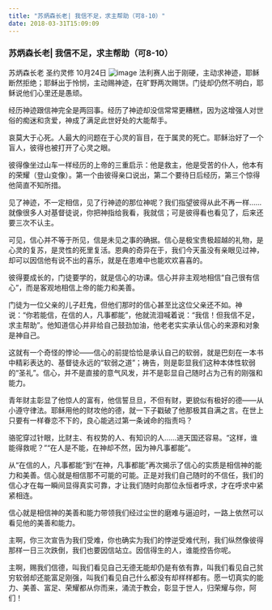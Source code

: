 ```yaml
---
title: "苏炳森长老| 我信不足，求主帮助（可8-10）"
date: 2018-03-31T15:09:09
---
```


### 苏炳森长老| 我信不足，求主帮助（可8-10）

苏炳森长老  圣约灵修  10月24日
![image](https://user-images.githubusercontent.com/37917810/49228924-64645900-f427-11e8-8671-a9cef486f347.png)
法利赛人出于刚硬，主动求神迹，耶稣断然拒绝；耶稣出于怜悯，主动赐神迹，在旷野两次赐饼。门徒却仍然不明白，耶稣说他们心里还是愚顽。
 
经历神迹跟信神完全是两回事。经历了神迹却没信常常更糟糕，因为这增强人对世俗的痴迷和贪爱，神成了满足此世好处的大能帮手。
 
哀莫大于心死。人最大的问题在于心灵的盲目，在于属灵的死亡。耶稣治好了一个盲人，彼得也被打开了心灵之眼。
 
彼得像坐过山车一样经历的上帝的三重启示：他是救主，他是受苦的仆人，他本有的荣耀（登山变像）。第一个由彼得亲口说出，第二个要待日后经历，第三个惊得他简直不知所措。
 
见了神迹，不一定相信，见了行神迹的那位神呢？我们指望彼得从此不再一样……就像很多人对基督徒说，你把神指给我看，我就信；可是彼得看也看见了，后来还要三次不认主。
 
可见，信心并不等于所见，信是未见之事的确据。信心是极宝贵极超越的礼物，是心灵的复苏，是灵性的死里复活。恩典的奇异在于，我们今天虽没有亲眼见过神，却可以因信他有说不出的喜乐，就是在患难中也能欢欢喜喜的。
 
彼得要成长的，门徒要学的，就是信心的功课。信心并非主观地相信“自己很有信心”，而是客观地相信上帝的能力和美善。
 
门徒为一位父亲的儿子赶鬼，但他们那时的信心甚至比这位父亲还不如。神说：“你若能信，在信的人，凡事都能”，他就流泪喊着说：“我信！但我信不足，求主帮助”。他知道信心并非给自己鼓劲加油，他老老实实承认信心的来源和对象是神自己。
 
这就有一个奇怪的悖论——信心的前提恰恰是承认自己的软弱，就是巴刻在一本书中精彩表达的、基督徒永远的“软弱之道”；祷告，则是彰显我们这种本体性软弱的“圣礼”。信心，并不是直接的意气风发，并不是彰显自己随时占为己有的刚强和能力。
 
青年财主彰显了他惊人的富有，他信誓旦旦，不但有财，更貌似有极好的德——从小遵守律法。耶稣用他的财攻他的德，就一下子戳破了他那极其自满之言。在世上只要有一样眷恋不下的，良心能逃过第一条诫命的指责吗？
 
骆驼穿过针眼，比财主、有权势的人、有知识的人……进天国还容易。“这样，谁能得救呢？”“在人是不能，在神却不然，因为神凡事都能”。
 
从“在信的人，凡事都能”到“在神，凡事都能”再次揭示了信心的实质是相信神的能力和美善。信心就是相信那不可能的可能。正是对我们自己随时的不信任，我们的信心才在每一瞬间显得真实可靠，才让我们随时向那位永恒者呼求，才在呼求中紧紧相连。
 
信心就是相信神的美善和能力带领我们经过尘世的磨难与逼迫时，一路上依然可以看见他的美善和能力。
 
主啊，你三次宣告为我们受难，你也确实为我们的悖逆受难代刑，我们纵然像彼得那样一日三次跌倒，我们也要因信站立。因信得生的人，谁能控告你呢。
 
主啊，赐我们信德，叫我们看见自己无德无能却仍是有依有靠，叫我们看见自己贫穷软弱却还能富足刚强，叫我们看见自己什么都没有却样样都有。愿一切真实的能力、美善、富足、荣耀都从你而来，涌流于教会，彰显于世人，归荣耀与你，阿们！